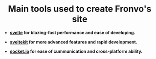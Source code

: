 <h1 align='center'>Main tools used to create Fronvo's site</h1>

-   **[svelte](https://svelte.dev/) for blazing-fast performance and ease of developing.**

-   **[sveltekit](https://kit.svelte.dev/) for more advanced features and rapid development.**

-   **[socket.io](https://socket.io/) for ease of cummunication and cross-platform ability.**
